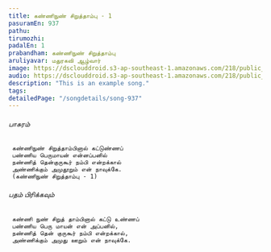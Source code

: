 ```yaml
---
title: கண்ணிநுண் சிறுத்தாம்பு - 1
pasuramEn: 937
pathu: 
tirumozhi: 
padalEn: 1
prabandham: கண்ணிநுண் சிறுத்தாம்பு
aruliyavar: மதுரகவி ஆழ்வார்
image: https://dsclouddroid.s3-ap-southeast-1.amazonaws.com/218/public_1029c7140b7dc04520bb8574292e849f7132.jpg
audio: https://dsclouddroid.s3-ap-southeast-1.amazonaws.com/218/public_1029560a8b5203d79b7ed8ec75e21f20adfa.mp3
description: "This is an example song."
tags: 
detailedPage: "/songdetails/song-937"
---
```

###### பாசுரம்


	 கண்ணிநுண் சிறுத்தாம்பினால் கட்டுண்ணப்
	 பண்ணிய பெருமாயன் என்னப்பனில்
	 நண்ணித் தென்குருகூர் நம்பி என்றக்கால்
	 அண்ணிக்கும் அமுதூறும் என் நாவுக்கே.
	 (கண்ணிநுண் சிறுத்தாம்பு - 1)
	

###### பதம் பிரிக்கவும்


	 கண்ணி நுண் சிறுத் தாம்பினால் கட்டு உண்ணப்
	 பண்ணிய பெரு மாயன் என் அப்பனில்,
	 நண்ணித் தென் குருகூர் நம்பி என்றக்கால்,
	 அண்ணிக்கும் அமுது ஊறும் என் நாவுக்கே.
	